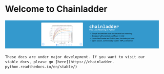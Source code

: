 # Welcome to Chainladder

![Welcome](images/title.png)

```{warning}
These docs are under major development. If you want to visit our stable docs, please go [here](https://chainladder-python.readthedocs.io/en/stable/)
```
